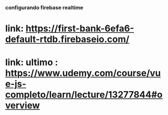 ### configurando firebase realtime
# link: https://first-bank-6efa6-default-rtdb.firebaseio.com/
# link: ultimo : https://www.udemy.com/course/vue-js-completo/learn/lecture/13277844#overview